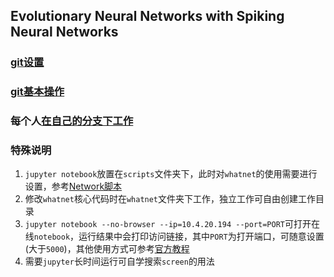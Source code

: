 ## Evolutionary Neural Networks with Spiking Neural Networks

### [git设置](http://108.61.194.200/enn/ENNs/wikis/git%E8%AE%BE%E7%BD%AE)

### [git基本操作](http://108.61.194.200/enn/ENNs/wikis/git%E5%9F%BA%E6%9C%AC%E6%93%8D%E4%BD%9C)

### 每个人[在自己的分支下工作](http://108.61.194.200/enn/ENNs/wikis/branch%E6%93%8D%E4%BD%9C%E8%AF%B4%E6%98%8E)

### 特殊说明

1. `jupyter notebook`放置在`scripts`文件夹下，此时对`whatnet`的使用需要进行设置，参考[Network脚本](scripts/Network.ipynb)
1. 修改`whatnet`核心代码时在`whatnet`文件夹下工作，独立工作可自由创建工作目录
1. `jupyter notebook --no-browser --ip=10.4.20.194 --port=PORT`可打开在线`notebook`，运行结果中会打印访问链接，其中`PORT`为打开端口，可随意设置(大于`5000`)，其他使用方式可参考[官方教程](http://jupyter.org/documentation.html)
1. 需要`jupyter`长时间运行可自学搜索`screen`的用法
